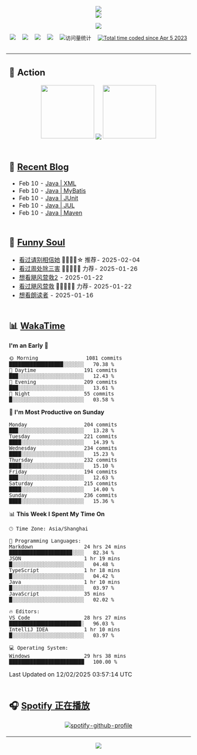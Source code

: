 <div align="center">

<img src="https://capsule-render.vercel.app/api?type=waving&color=timeGradient&height=300&&section=header&text=HI%20THERE!&fontSize=90&fontAlign=50&fontAlignY=30&desc=I%E2%80%99m%20@LI%20SIR%20%F0%9F%91%8B&descAlign=50&descSize=30&descAlignY=60&animation=twinkling" />

<div align="center">

  <!-- dynamic typing effect 动态打字效果 -->
  <div align="center">
    <a href="https://lisir.me/">
      <img src="https://readme-typing-svg.herokuapp.com/?lines=今日事，今日毕;任何不能摧毁你的东西;都将使你更加强大;你需要掌控自己的生活;而不是被生活掌控&center=true&size=25">
    </a>
  </div>

  <!-- knock code pictures 敲代码的图片 -->
  <img order-radius="100px" src="https://cdn.jsdelivr.net/gh/wkwbk/wkwbk/assets/images/001.gif"><br>

  <!-- profile logo 个人资料徽标 -->
  <div align="center">
    <a href="https://lisir.me/" title="点击跳转"><img src="https://img.shields.io/badge/Blog-%E4%B8%AA%E4%BA%BA%E5%8D%9A%E5%AE%A2-red"></a>&emsp;
    <a href="https://photo.lisir.me/" title="点击跳转"><img src="https://img.shields.io/badge/Photo-%E6%97%B6%E5%85%89%E7%9B%B8%E5%86%8C-blue"></a>&emsp;
    <a href="https://cloud.lisir.me/" title="点击跳转"><img src="https://img.shields.io/badge/Cloud%20Disk-%E6%88%91%E7%9A%84%E4%BA%91%E7%9B%98-green"></a>&emsp;
    <a href="https://nz.lisir.me/" title="点击跳转"><img src="https://img.shields.io/badge/%E5%93%AA%E5%90%92-%E7%9B%91%E6%8E%A7%E9%9D%A2%E6%9D%BF-blueviolet"></a>&emsp;
    <!-- visitor -->
    <img src="https://komarev.com/ghpvc/?username=wkwbk&label=Views&color=orange&style=flat" alt="访问量统计" />&emsp;
    <a href="https://wakatime.com/@2237354f-824a-4472-ae76-c1eca96c8908"><img src="https://wakatime.com/badge/user/2237354f-824a-4472-ae76-c1eca96c8908.svg" alt="Total time coded since Apr 5 2023" /></a>
  </div>

</div>

<br>

<div align="center">

<table>

<tr><td>

## 🚀 Action

<!-- github-readme-streak-stats 连续提交代码天数记录 -->
<div align="center">
  <img width="145" src="https://cdn.jsdelivr.net/gh/wkwbk/wkwbk/assets/images/002.png">
  <img align="center" src="https://github-readme-stats.vercel.app/api?username=wkwbk&show_icons=true&theme=transparent">
  <img width="145" src="https://cdn.jsdelivr.net/gh/wkwbk/wkwbk/assets/images/001.png">
</div>

<br>

</td></tr>

<tr><td>

<!-- 近期博客 -->
## 📃 [Recent Blog](https://lisir.me/)

<!-- feed start -->
- Feb 10 - [Java | XML](https://lisir.me/Notes/Java/第三阶段/05.Java-XML)
- Feb 10 - [Java | MyBatis](https://lisir.me/Notes/Java/第三阶段/07.Java-MyBatis)
- Feb 10 - [Java | JUnit](https://lisir.me/Notes/Java/第三阶段/08.Java-JUnit)
- Feb 10 - [Java | JUL](https://lisir.me/Notes/Java/第三阶段/09.Java-JUL)
- Feb 10 - [Java | Maven](https://lisir.me/Notes/Java/第三阶段/10.Java-Maven)
<!-- feed end -->

</td></tr>

<tr><td>

<!-- 豆瓣 -->
## 🤾 [Funny Soul](https://movie.douban.com/people/li778057151)

<!-- START_SECTION:douban -->
* <a href='http://movie.douban.com/subject/35295017/' target='_blank'>看过请别相信她</a> 🌟🌟🌟🌟☆ 推荐- 2025-02-04
* <a href='http://movie.douban.com/subject/36151692/' target='_blank'>看过周处除三害</a> 🌟🌟🌟🌟🌟 力荐- 2025-01-26
* <a href='http://movie.douban.com/subject/3606971/' target='_blank'>想看飓风营救2</a> - 2025-01-22
* <a href='http://movie.douban.com/subject/2124586/' target='_blank'>看过飓风营救</a> 🌟🌟🌟🌟🌟 力荐- 2025-01-22
* <a href='http://movie.douban.com/subject/2213597/' target='_blank'>想看朗读者</a> - 2025-01-16
<!-- END_SECTION:douban -->

</td></tr>

<tr><td>

<!-- wakatime 统计 -->
## 📊 [WakaTime](https://wakatime.com/@wkwbk)

<!--START_SECTION:waka-->
**I'm an Early 🐤** 

```text
🌞 Morning                1081 commits        ██████████████████░░░░░░░   70.38 % 
🌆 Daytime                191 commits         ███░░░░░░░░░░░░░░░░░░░░░░   12.43 % 
🌃 Evening                209 commits         ███░░░░░░░░░░░░░░░░░░░░░░   13.61 % 
🌙 Night                  55 commits          █░░░░░░░░░░░░░░░░░░░░░░░░   03.58 % 
```
📅 **I'm Most Productive on Sunday** 

```text
Monday                   204 commits         ███░░░░░░░░░░░░░░░░░░░░░░   13.28 % 
Tuesday                  221 commits         ████░░░░░░░░░░░░░░░░░░░░░   14.39 % 
Wednesday                234 commits         ████░░░░░░░░░░░░░░░░░░░░░   15.23 % 
Thursday                 232 commits         ████░░░░░░░░░░░░░░░░░░░░░   15.10 % 
Friday                   194 commits         ███░░░░░░░░░░░░░░░░░░░░░░   12.63 % 
Saturday                 215 commits         ████░░░░░░░░░░░░░░░░░░░░░   14.00 % 
Sunday                   236 commits         ████░░░░░░░░░░░░░░░░░░░░░   15.36 % 
```


📊 **This Week I Spent My Time On** 

```text
🕑︎ Time Zone: Asia/Shanghai

💬 Programming Languages: 
Markdown                 24 hrs 24 mins      █████████████████████░░░░   82.34 % 
JSON                     1 hr 19 mins        █░░░░░░░░░░░░░░░░░░░░░░░░   04.48 % 
TypeScript               1 hr 18 mins        █░░░░░░░░░░░░░░░░░░░░░░░░   04.42 % 
Java                     1 hr 10 mins        █░░░░░░░░░░░░░░░░░░░░░░░░   03.97 % 
JavaScript               35 mins             █░░░░░░░░░░░░░░░░░░░░░░░░   02.02 % 

🔥 Editors: 
VS Code                  28 hrs 27 mins      ████████████████████████░   96.03 % 
IntelliJ IDEA            1 hr 10 mins        █░░░░░░░░░░░░░░░░░░░░░░░░   03.97 % 

💻 Operating System: 
Windows                  29 hrs 38 mins      █████████████████████████   100.00 % 
```


 Last Updated on 12/02/2025 03:57:14 UTC
<!--END_SECTION:waka-->

</td></tr>

<tr><td>

## 🎧 [Spotify 正在播放](https://open.spotify.com/user/31s4ftvnfnus65uynvxmxu7rkfom)

<div align="center">

  [![spotify-github-profile](https://spotify-github-profile.kittinanx.com/api/view?uid=31s4ftvnfnus65uynvxmxu7rkfom&cover_image=true&theme=default&show_offline=false&background_color=121212&interchange=true&bar_color_cover=true)](https://spotify-github-profile.kittinanx.com/api/view?uid=31s4ftvnfnus65uynvxmxu7rkfom&redirect=true)

</div>

</td></tr>

</table>

</div>

<img src="https://capsule-render.vercel.app/api?type=waving&color=timeGradient&height=300&&section=footer&text=THE%20END!&fontSize=90&fontAlign=50&fontAlignY=70&desc=Hope%20your%20program%20is%20bug-free!&descAlign=50&descSize=30&descAlignY=40&animation=twinkling" />

</div>
